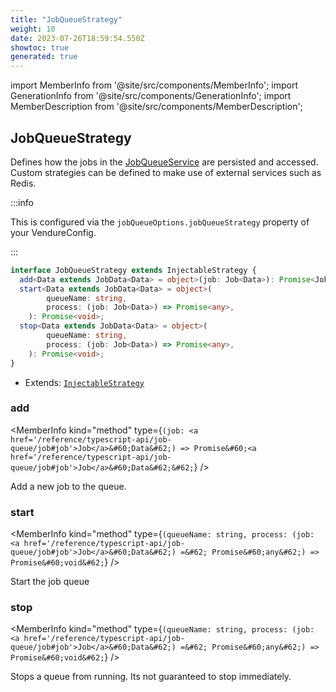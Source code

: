 ```yaml
---
title: "JobQueueStrategy"
weight: 10
date: 2023-07-26T18:59:54.550Z
showtoc: true
generated: true
---
```

<!-- This file was generated from the Vendure source. Do not modify. Instead, re-run the "docs:build" script -->
import MemberInfo from '@site/src/components/MemberInfo';
import GenerationInfo from '@site/src/components/GenerationInfo';
import MemberDescription from '@site/src/components/MemberDescription';


## JobQueueStrategy

<GenerationInfo sourceFile="packages/core/src/config/job-queue/job-queue-strategy.ts" sourceLine="23" packageName="@vendure/core" />

Defines how the jobs in the <a href='/reference/typescript-api/job-queue/job-queue-service#jobqueueservice'>JobQueueService</a> are persisted and
accessed. Custom strategies can be defined to make use of external
services such as Redis.

:::info

This is configured via the `jobQueueOptions.jobQueueStrategy` property of
your VendureConfig.

:::

```ts title="Signature"
interface JobQueueStrategy extends InjectableStrategy {
  add<Data extends JobData<Data> = object>(job: Job<Data>): Promise<Job<Data>>;
  start<Data extends JobData<Data> = object>(
        queueName: string,
        process: (job: Job<Data>) => Promise<any>,
    ): Promise<void>;
  stop<Data extends JobData<Data> = object>(
        queueName: string,
        process: (job: Job<Data>) => Promise<any>,
    ): Promise<void>;
}
```
* Extends: <code><a href='/reference/typescript-api/common/injectable-strategy#injectablestrategy'>InjectableStrategy</a></code>



<div className="members-wrapper">

### add

<MemberInfo kind="method" type={`(job: <a href='/reference/typescript-api/job-queue/job#job'>Job</a>&#60;Data&#62;) => Promise&#60;<a href='/reference/typescript-api/job-queue/job#job'>Job</a>&#60;Data&#62;&#62;`}   />

Add a new job to the queue.
### start

<MemberInfo kind="method" type={`(queueName: string, process: (job: <a href='/reference/typescript-api/job-queue/job#job'>Job</a>&#60;Data&#62;) =&#62; Promise&#60;any&#62;) => Promise&#60;void&#62;`}   />

Start the job queue
### stop

<MemberInfo kind="method" type={`(queueName: string, process: (job: <a href='/reference/typescript-api/job-queue/job#job'>Job</a>&#60;Data&#62;) =&#62; Promise&#60;any&#62;) => Promise&#60;void&#62;`}   />

Stops a queue from running. Its not guaranteed to stop immediately.


</div>
